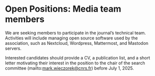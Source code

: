 # Open Positions: Media team members

We are seeking members to participate in the journal’s technical team. Activities will include managing open source software used by the association, such as Nextcloud, Wordpress, Mattermost, and Mastodon servers.

Interested candidates should provide a CV, a publication list, and a short letter motivating their interest in the position to the chair of the search committee (mailto:mark.wieczorek@cnrs.fr) before July 1, 2025.

